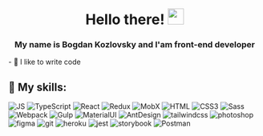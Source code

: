 <h1 align="center">Hello there! 
<img src="https://github.com/blackcater/blackcater/raw/main/images/Hi.gif" height="32"/></h1>
<h3 align="center">My name is Bogdan Kozlovsky and I'am front-end developer</h3>
- 💪 I like to write code


## 🦾 My skills:
<div align="left">
<img alt="JS" src="https://img.shields.io/badge/JavaScript-1572B6?style=for-the-badge&logo=javascript&logoColor=white">
<img alt="TypeScript" src="https://img.shields.io/badge/TypeScript-1572B6?style=for-the-badge&logo=typescript&logoColor=white">
<img alt="React" src="https://img.shields.io/badge/react-1572B6.svg?style=for-the-badge&logo=react&logoColor=white">
<img alt="Redux" src="https://img.shields.io/badge/Redux-1572B6?style=for-the-badge&logo=redux&logoColor=white">
<img alt="MobX" src="https://img.shields.io/badge/MobX-1572B6?style=for-the-badge&logo=MobX&logoColor=white">
<img src="https://img.shields.io/badge/HTML5-1572B6?style=for-the-badge&logo=html5&logoColor=white" alt="HTML">
<img alt="CSS3" src="https://img.shields.io/badge/CSS3-1572B6?style=for-the-badge&logo=css3&logoColor=white">
<img alt="Sass" src="https://img.shields.io/badge/Sass-1572B6?style=for-the-badge&logo=Sass&logoColor=white">
<img alt="Webpack" src="https://img.shields.io/badge/Webpack-1572B6?style=for-the-badge&logo=Webpack&logoColor=white">
<img alt="Gulp" src="https://img.shields.io/badge/Gulp-1572B6?style=for-the-badge&logo=Gulp&logoColor=white">
<img alt="MaterialUI" src="https://img.shields.io/badge/MUI-1572B6.svg?style=for-the-badge&logo=mui&logoColor=white">
<img alt="AntDesign" src="https://img.shields.io/badge/AntDesign-1572B6.svg?style=for-the-badge&logo=AntDesign&logoColor=white">
<img alt="tailwindcss" src="https://img.shields.io/badge/tailwindcss-1572B6.svg?style=for-the-badge&logo=tailwindcss&logoColor=white">

<img alt="photoshop" src="https://img.shields.io/badge/adobephotoshop-1572B6.svg?style=for-the-badge&logo=adobephotoshop&logoColor=white">
<img alt="figma" src="https://img.shields.io/badge/figma-1572B6.svg?style=for-the-badge&logo=figma&logoColor=white">
<img alt="git" src="https://img.shields.io/badge/git-1572B6.svg?style=for-the-badge&logo=git&logoColor=white">
<img alt="heroku" src="https://img.shields.io/badge/heroku-1572B6.svg?style=for-the-badge&logo=heroku&logoColor=white">
<img alt="jest" src="https://img.shields.io/badge/jest-1572B6?style=for-the-badge&logo=jest&logoColor=white"/>
<img alt="storybook" src="https://img.shields.io/badge/-Storybook-1572B6?style=for-the-badge&logo=storybook&logoColor=white"/>
<img alt="Postman" src="https://img.shields.io/badge/Postman-1572B6?style=for-the-badge&logo=postman&logoColor=white"/>
</div>

<br />
<br />
